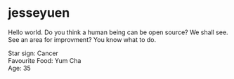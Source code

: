 # jesseyuen

Hello world. Do you think a human being can be open source? We shall see. See an area for improvment? You know what to do.

Star sign: Cancer <br />
Favourite Food: Yum Cha <br />
Age: 35 <br />

